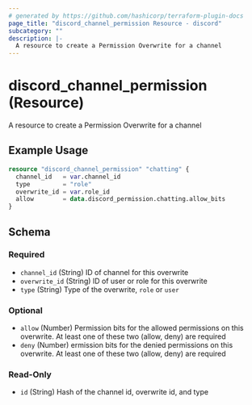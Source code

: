 ```yaml
---
# generated by https://github.com/hashicorp/terraform-plugin-docs
page_title: "discord_channel_permission Resource - discord"
subcategory: ""
description: |-
  A resource to create a Permission Overwrite for a channel
---
```


# discord_channel_permission (Resource)

A resource to create a Permission Overwrite for a channel

## Example Usage

```terraform
resource "discord_channel_permission" "chatting" {
  channel_id   = var.channel_id
  type         = "role"
  overwrite_id = var.role_id
  allow        = data.discord_permission.chatting.allow_bits
}
```

<!-- schema generated by tfplugindocs -->
## Schema

### Required

- `channel_id` (String) ID of channel for this overwrite
- `overwrite_id` (String) ID of user or role for this overwrite
- `type` (String) Type of the overwrite, `role` or `user`

### Optional

- `allow` (Number) Permission bits for the allowed permissions on this overwrite. At least one of these two (allow, deny) are required
- `deny` (Number) ermission bits for the denied permissions on this overwrite. At least one of these two (allow, deny) are required

### Read-Only

- `id` (String) Hash of the channel id, overwrite id, and type

